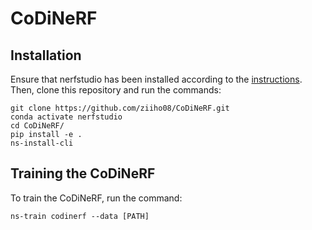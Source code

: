 # CoDiNeRF


## Installation
Ensure that nerfstudio has been installed according to the [instructions](https://docs.nerf.studio/quickstart/installation.html). 
Then, clone this repository and run the commands:
```
git clone https://github.com/ziiho08/CoDiNeRF.git
conda activate nerfstudio
cd CoDiNeRF/
pip install -e .
ns-install-cli
```

## Training the CoDiNeRF
To train the CoDiNeRF, run the command:
```
ns-train codinerf --data [PATH]
```
